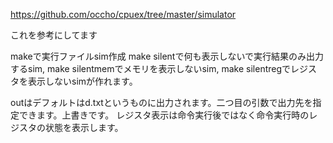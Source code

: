 https://github.com/occho/cpuex/tree/master/simulator

これを参考にしてます

makeで実行ファイルsim作成
make silentで何も表示しないで実行結果のみ出力するsim,
make silentmemでメモリを表示しないsim,
make silentregでレジスタを表示しないsimが作れます。

outはデフォルトはd.txtというものに出力されます。二つ目の引数で出力先を指定できます。上書きです。
レジスタ表示は命令実行後ではなく命令実行時のレジスタの状態を表示します。


